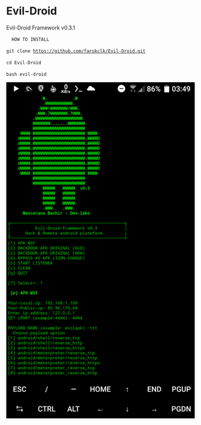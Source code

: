 # Evil-Droid
Evil-Droid Framework  v0.3.1

      HOW TO INSTALL

<code>git clone https://github.com/farukclk/Evil-Droid.git</code></p>
<code>cd Evil-Droid</code></p>
<code>bash evil-droid</code>

<img src="https://raw.githubusercontent.com/farukclk/Evil-Droid/main/evildroid.png">
